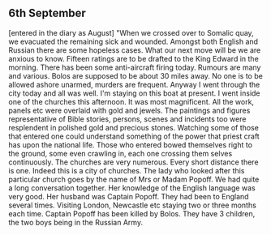 ## 6th September

[entered in the diary as August] "When we crossed over to Somalic quay, we evacuated the remaining sick and wounded. Amongst both English and Russian there are some hopeless cases. What our next move will be we are anxious to know. Fifteen ratings are to be drafted to the King Edward in the morning. There has been some anti-aircraft firing today. Rumours are many and various. Bolos are supposed to be about 30 miles away. No one is to be allowed ashore unarmed, murders are frequent. Anyway I went through the city today and all was well. I'm staying on this boat at present. I went inside one of the churches this afternoon. It was most magnificent. All the work, panels etc were overlaid with gold and jewels. The paintings and figures representative of Bible stories, persons, scenes and incidents too were resplendent in polished gold and precious stones. Watching some of those that entered one could understand something of the power that priest craft has upon the national life. Those who entered bowed themselves right to the ground, some even crawling in, each one crossing them selves continuously. The churches are very numerous. Every short distance there is one. Indeed this is a city of churches. The lady who looked after this particular church goes by the name of Mrs or Madam Popoff. We had quite a long conversation together. Her knowledge of the English language was very good. Her husband was Captain Popoff. They had been to England several times. Visiting London, Newcastle etc staying two or three months each time. Captain Popoff has been killed by Bolos. They have 3 children, the two boys being in the Russian Army.